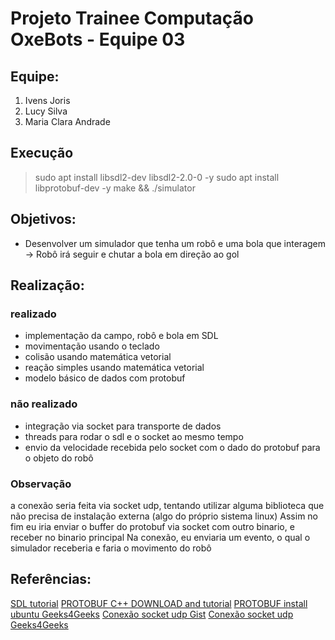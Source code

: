 # Projeto Trainee Computação OxeBots - Equipe 03

## Equipe:

1. Ivens Joris
2. Lucy Silva
3. Maria Clara Andrade

## Execução

> sudo apt install libsdl2-dev libsdl2-2.0-0 -y
> sudo apt install libprotobuf-dev -y
> make && ./simulator

## Objetivos:

- Desenvolver um simulador que tenha um robô e uma bola que interagem -> Robô irá seguir e chutar a bola em direção ao gol

## Realização:

### realizado

- implementação da campo, robô e bola em SDL
- movimentação usando o teclado
- colisão usando matemática vetorial
- reação simples usando matemática vetorial
- modelo básico de dados com protobuf

### não realizado

- integração via socket para transporte de dados
- threads para rodar o sdl e o socket ao mesmo tempo
- envio da velocidade recebida pelo socket com o dado do protobuf para o objeto do robô

### Observação

a conexão seria feita via socket udp, tentando utilizar alguma biblioteca que não precisa de instalação externa (algo do próprio sistema linux)
Assim no fim eu iria enviar o buffer do protobuf via socket com outro binario, e receber no binario principal
Na conexão, eu enviaria um evento, o qual o simulador receberia e faria o movimento do robô

## Referências:

[SDL tutorial](https://lazyfoo.net/tutorials/SDL/index.php)
[PROTOBUF C++ DOWNLOAD and tutorial](https://protobuf.dev/reference/cpp/cpp-generated/)
[PROTOBUF install ubuntu Geeks4Geeks](https://www.geeksforgeeks.org/how-to-install-protobuf-on-ubuntu/)
[Conexão socket udp Gist](https://gist.github.com/sunmeat/02b60c8a3eaef3b8a0fb3c249d8686fd)
[Conexão socket udp Geeks4Geeks](https://www.geeksforgeeks.org/udp-server-client-implementation-c/)
